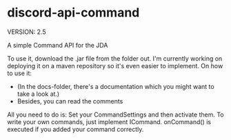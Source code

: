 # discord-api-command

VERSION: 2.5

A simple Command API for the JDA

To use it, download the .jar file from the folder out. I'm currently working on deploying it on a maven repository so it's even easier to implement.
On how to use it:
- (In the docs-folder, there's a documentation which you might want to take a look at.)
- Besides, you can read the comments

All you need to do is: Set your CommandSettings and then activate them. To write your own commands, just implement ICommand. onCommand() is executed if you added your command correctly.
